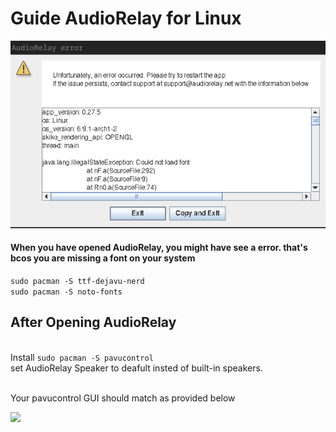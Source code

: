 # Guide AudioRelay for Linux

<a href="https://raw.githubusercontent.com/kamlendras/Guide-AudioRelay-for-Linux/main/AudioRelay_error.png"><img src="https://raw.githubusercontent.com/kamlendras/Guide-AudioRelay-for-Linux/main/AudioRelay_error.png"/></a>


#### When you  have opened AudioRelay, you might have see a error. that's bcos you are missing a font on your system <br />
```sudo pacman -S ttf-dejavu-nerd``` <br />
```sudo pacman -S noto-fonts``` <br />

## After Opening AudioRelay 
<br />Install ```sudo pacman -S pavucontrol```
<br />set AudioRelay Speaker to deafult insted of built-in speakers.

<br />Your pavucontrol GUI should match as provided below 

<a href="https://raw.githubusercontent.com/kamlendras/Guide-AudioRelay-for-Linux/main/audio_controls.png"><img src="https://raw.githubusercontent.com/kamlendras/Guide-AudioRelay-for-Linux/main/audio_controls.png"/></a>


